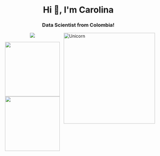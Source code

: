 <h1 align="center">Hi 👋, I'm Carolina</h1>
<h3 align="center">Data Scientist from Colombia!</h3>

<img align="right" width=300px alt="Unicorn" src="https://c.tenor.com/GN73MKBawZYAAAAi/busy-cute.gif" />

<p align="center">
  <a href="https://skillicons.dev">
    <img src="https://skillicons.dev/icons?i=fastapi,md,matlab,mysql,vim,postgres,powershell,py,r,stackoverflow,sklearn,tensorflow,vscode,latex" />
  </a>
</p>

<p align="center">
<a href="https://github.com/carocardenas0699">
  <img height="180em" src="https://github-readme-stats.vercel.app/api?username=carocardenas0699&show_icons=true&include_all_commits=true&count_private=true&custom_title=My%20Stats&theme=react&hide_border=true&bg_color=1F222E&title_color=F85D7F&icon_color=F8D866"/>
  <img height="180em" src="https://github-readme-stats-eight-theta.vercel.app/api/top-langs/?username=carocardenas0699&layout=compact&langs_count=8&theme=react&hide_border=true&bg_color=1F222E&title_color=F85D7F&icon_color=F8D866"/>
</a>
</p>
